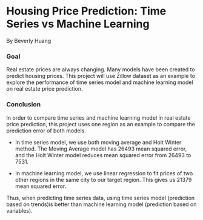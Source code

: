 # Housing Price Prediction: Time Series vs Machine Learning

By Beverly Huang

### Goal
Real estate prices are always changing. Many models have been created to predict housing prices. This project will use Zillow dataset as an example to explore the performance of time series model and machine learning model on real estate price prediction.

### Conclusion
In order to compare time series and machine learning model in real estate price prediction, this project uses one region as an example to compare the prediction error of both models.

* In time series model, we use both moving average and Holt Winter method. The Moving Average model has 26493 mean squared error, and the Holt Winter model reduces mean squared error from 26493 to 7531.

* In machine learning model, we use linear regression to fit prices of two other regions in the same city to our target region. This gives us 21379 mean squared error.

Thus, when predicting time series data, using time series model (prediction based on trends)is better than machine learning model (prediction based on variables).
